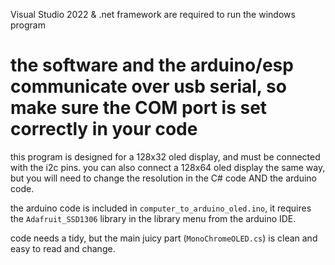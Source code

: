 Visual Studio 2022 & .net framework are required to run the windows program

# the software and the arduino/esp communicate over usb serial, so make sure the COM port is set correctly in your code




this program is designed for a 128x32 oled display, and must be connected with the i2c pins.
you can also connect a 128x64 oled display the same way, but you will need to change the resolution in the C# code AND the arduino code.



the arduino code is included in `computer_to_arduino_oled.ino`, it requires the `Adafruit_SSD1306` library in the library menu from the arduino IDE.



code needs a tidy, but the main juicy part (`MonoChromeOLED.cs`) is clean and easy to read and change.
